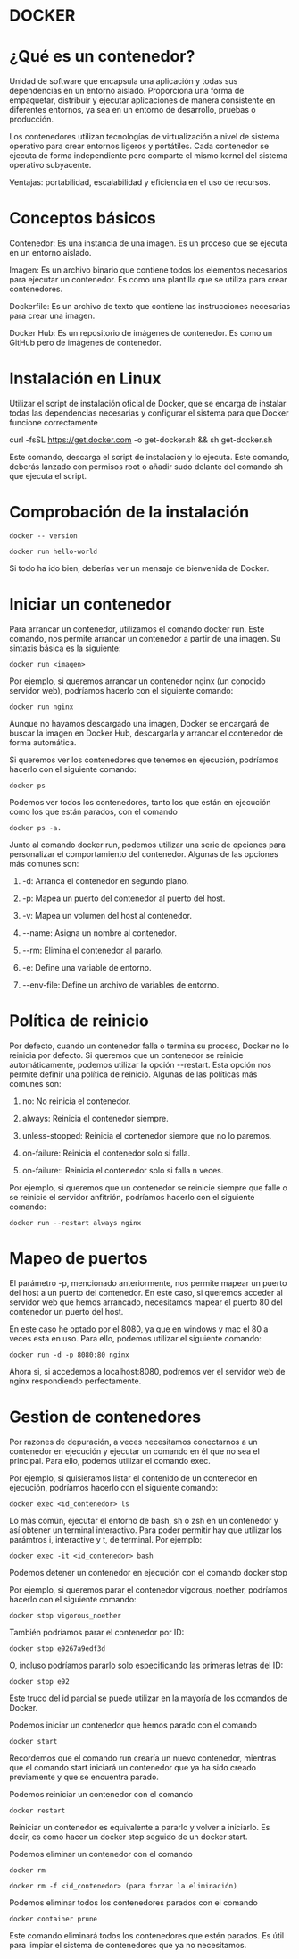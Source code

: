 # DOCKER
# ¿Qué es un contenedor?

Unidad de software que encapsula una aplicación y todas sus dependencias en un entorno aislado. Proporciona una forma de empaquetar, distribuir y ejecutar aplicaciones de manera consistente en diferentes entornos, ya sea en un entorno de desarrollo, pruebas o producción.

Los contenedores utilizan tecnologías de virtualización a nivel de sistema operativo para crear entornos ligeros y portátiles. Cada contenedor se ejecuta de forma independiente pero comparte el mismo kernel del sistema operativo subyacente.

Ventajas: portabilidad, escalabilidad y eficiencia en el uso de recursos.

# Conceptos básicos
Contenedor: Es una instancia de una imagen. Es un proceso que se ejecuta en un entorno aislado.

Imagen: Es un archivo binario que contiene todos los elementos necesarios para ejecutar un contenedor. Es como una plantilla que se utiliza para crear contenedores.

Dockerfile: Es un archivo de texto que contiene las instrucciones necesarias para crear una imagen.

Docker Hub: Es un repositorio de imágenes de contenedor. Es como un GitHub pero de imágenes de contenedor.
# Instalación en Linux
Utilizar el script de instalación oficial de Docker, que se encarga de instalar todas las dependencias necesarias y configurar el sistema para que Docker funcione correctamente
  
  curl -fsSL https://get.docker.com -o get-docker.sh && sh get-docker.sh

Este comando, descarga el script de instalación y lo ejecuta. Este comando, deberás lanzado con permisos root o añadir sudo delante del comando sh que ejecuta el script.

# Comprobación de la instalación
    docker -- version

    docker run hello-world

Si todo ha ido bien, deberías ver un mensaje de bienvenida de Docker.

# Iniciar un contenedor
Para arrancar un contenedor, utilizamos el comando docker run. Este comando, nos permite arrancar un contenedor a partir de una imagen. Su sintaxis básica es la siguiente:

    docker run <imagen>

Por ejemplo, si queremos arrancar un contenedor nginx (un conocido servidor web), podríamos hacerlo con el siguiente comando:

    docker run nginx

Aunque no hayamos descargado una imagen, Docker se encargará de buscar la imagen en Docker Hub, descargarla y arrancar el contenedor de forma automática.

Si queremos ver los contenedores que tenemos en ejecución, podríamos hacerlo con el siguiente comando:

    docker ps

Podemos ver todos los contenedores, tanto los que están en ejecución como los que están parados, con el comando 
    
    docker ps -a.

Junto al comando docker run, podemos utilizar una serie de opciones para personalizar el comportamiento del contenedor. Algunas de las opciones más comunes son:

1. -d: Arranca el contenedor en segundo plano.

2. -p: Mapea un puerto del contenedor al puerto del host.

3. -v: Mapea un volumen del host al contenedor.

4. --name: Asigna un nombre al contenedor.

5. --rm: Elimina el contenedor al pararlo.

6. -e: Define una variable de entorno.

7. --env-file: Define un archivo de variables de entorno.

# Política de reinicio

Por defecto, cuando un contenedor falla o termina su proceso, Docker no lo reinicia por defecto. Si queremos que un contenedor se reinicie automáticamente, podemos utilizar la opción --restart. Esta opción nos permite definir una política de reinicio. Algunas de las políticas más comunes son:

1. no: No reinicia el contenedor.

2. always: Reinicia el contenedor siempre.

3. unless-stopped: Reinicia el contenedor siempre que no lo paremos.

4. on-failure: Reinicia el contenedor solo si falla.

5. on-failure:<n>: Reinicia el contenedor solo si falla n veces.

Por ejemplo, si queremos que un contenedor se reinicie siempre que falle o se reinicie el servidor anfitrión, podríamos hacerlo con el siguiente comando:

    docker run --restart always nginx

# Mapeo de puertos
El parámetro -p, mencionado anteriormente, nos permite mapear un puerto del host a un puerto del contenedor. En este caso, si queremos acceder al servidor web que hemos arrancado, necesitamos mapear el puerto 80 del contenedor un puerto del host. 

En este caso he optado por el 8080, ya que en windows y mac el 80 a veces esta en uso. Para ello, podemos utilizar el siguiente comando:

    docker run -d -p 8080:80 nginx

Ahora si, si accedemos a localhost:8080, podremos ver el servidor web de nginx respondiendo perfectamente. 

# Gestion de contenedores
Por razones de depuración, a veces necesitamos conectarnos a un contenedor en ejecución y ejecutar un comando en él que no sea el principal. Para ello, podemos utilizar el comando exec.

Por ejemplo, si quisieramos listar el contenido de un contenedor en ejecución, podríamos hacerlo con el siguiente comando:

    docker exec <id_contenedor> ls

Lo más común, ejecutar el entorno de bash, sh o zsh en un contenedor y así obtener un terminal interactivo. Para poder permitir hay que utilizar los parámtros i, interactive y t, de terminal. Por ejemplo:

    docker exec -it <id_contenedor> bash

Podemos detener un contenedor en ejecución con el comando 
    docker stop

Por ejemplo, si queremos parar el contenedor vigorous_noether, podríamos hacerlo con el siguiente comando:

    docker stop vigorous_noether

También podríamos parar el contenedor por ID:

    docker stop e9267a9edf3d

O, incluso podríamos pararlo solo especificando las primeras letras del ID:

    docker stop e92

Este truco del id parcial se puede utilizar en la mayoría de los comandos de Docker.

Podemos iniciar un contenedor que hemos parado con el comando 
    
    docker start

Recordemos que el comando run crearía un nuevo contenedor, mientras que el comando start iniciará un contenedor que ya ha sido creado previamente y que se encuentra parado.

Podemos reiniciar un contenedor con el comando 
    
    docker restart

Reiniciar un contenedor es equivalente a pararlo y volver a iniciarlo. Es decir, es como hacer un docker stop seguido de un docker start.

Podemos eliminar un contenedor con el comando 
  
    docker rm

    docker rm -f <id_contenedor> (para forzar la eliminación)

Podemos eliminar todos los contenedores parados con el comando 
  
    docker container prune

Este comando eliminará todos los contenedores que estén parados. Es útil para limpiar el sistema de contenedores que ya no necesitamos.




